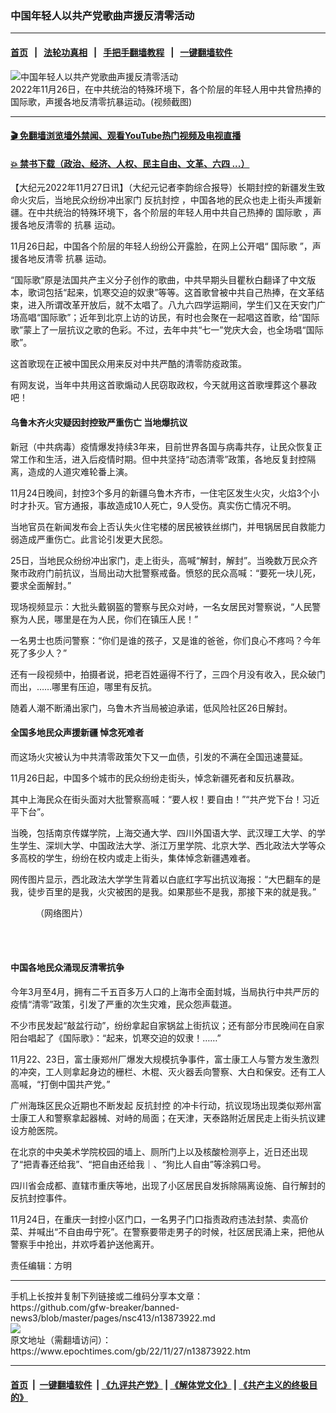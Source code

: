 ### 中国年轻人以共产党歌曲声援反清零活动
------------------------

#### [首页](https://github.com/gfw-breaker/banned-news3/blob/master/README.md) &nbsp;&nbsp;|&nbsp;&nbsp; [法轮功真相](https://github.com/begood0513/basic/blob/master/README.md)  &nbsp;&nbsp;|&nbsp;&nbsp; [手把手翻墙教程](https://github.com/gfw-breaker/guides/wiki)  &nbsp;&nbsp;|&nbsp;&nbsp; [一键翻墙软件](https://github.com/gfw-breaker/nogfw/blob/master/README.md)  



<div><img alt="中国年轻人以共产党歌曲声援反清零活动" class="attachment-djy_600_400 size-djy_600_400 wp-post-image" src="https://i.epochtimes.com/assets/uploads/2022/11/id13873935-ccbeca5cc3a1f7950f596a86c2426459.png"/>
<div class="caption">
 2022年11月26日，在中共统治的特殊环境下，各个阶层的年轻人用中共曾热捧的国际歌，声援各地反清零抗暴运动。(视频截图)
</div></div><hr/>

#### [ 🎬  免翻墙浏览墙外禁闻、观看YouTube热门视频及电视直播](https://github.com/gfw-breaker/HelloWorld)

#### [ 💥  禁书下载（政治、经济、人权、民主自由、文革、六四 ...）](https://github.com/gfw-breaker/books/blob/master/README.md)

<div><p>
 【大纪元2022年11月27日讯】（大纪元记者李韵综合报导）长期封控的新疆发生致命火灾后，当地民众纷纷冲出家门
 <ok href="https://www.epochtimes.com/gb/tag/%E5%8F%8D%E6%8A%97%E5%B0%81%E6%8E%A7.html">
  反抗封控
 </ok>
 ，中国各地的民众也走上街头声援新疆。在中共统治的特殊环境下，各个阶层的年轻人用中共自己热捧的
 <ok href="https://www.epochtimes.com/gb/tag/%E5%9B%BD%E9%99%85%E6%AD%8C.html">
  国际歌
 </ok>
 ，声援各地反清零的
 <ok href="https://www.epochtimes.com/gb/tag/%E6%8A%97%E6%9A%B4.html">
  抗暴
 </ok>
 运动。
</p>
<p>
 11月26日起，中国各个阶层的年轻人纷纷公开露脸，在网上公开唱“
 <ok href="https://www.epochtimes.com/gb/tag/%E5%9B%BD%E9%99%85%E6%AD%8C.html">
  国际歌
 </ok>
 ”，声援各地反清零
 <ok href="https://www.epochtimes.com/gb/tag/%E6%8A%97%E6%9A%B4.html">
  抗暴
 </ok>
 运动。
</p>
<p>
 “国际歌”原是法国共产主义分子创作的歌曲，中共早期头目瞿秋白翻译了中文版本，歌词包括“起来，饥寒交迫的奴隶”等等。这首歌曾被中共自己热捧，在文革结束，进入所谓改革开放后，就不太唱了。八九六四学运期间，学生们又在天安门广场高唱“国际歌”；近年到北京上访的访民，有时也会聚在一起唱这首歌，给“国际歌”蒙上了一层抗议之歌的色彩。不过，去年中共“七一”党庆大会，也全场唱“国际歌”。
</p>
<p>
 这首歌现在正被中国民众用来反对中共严酷的清零防疫政策。
</p>
<p>
 有网友说，当年中共用这首歌煽动人民窃取政权，今天就用这首歌埋葬这个暴政吧！
</p>
<h4>
 乌鲁木齐火灾疑因封控致严重伤亡 当地爆抗议
</h4>
<p>
 新冠（中共病毒）疫情爆发持续3年来，目前世界各国与病毒共存，让民众恢复正常工作和生活，进入后疫情时期。但中共坚持“动态清零”政策，各地反复封控隔离，造成的人道灾难轮番上演。
</p>
<p>
 11月24日晚间，封控3个多月的新疆乌鲁木齐市，一住宅区发生火灾，火焰3个小时才扑灭。官方通报，事故造成10人死亡，9人受伤。真实伤亡情况不明。
</p>
<p>
 当地官员在新闻发布会上否认失火住宅楼的居民被铁丝绑门，并甩锅居民自救能力弱造成严重伤亡。此言论引发更大民怨。
</p>
<p>
 25日，当地民众纷纷冲出家门，走上街头，高喊“解封，解封”。当晚数万民众齐聚市政府门前抗议，当局出动大批警察戒备。愤怒的民众高喊：“要死一块儿死，要求全面解封。”
</p>
<p>
</p>
<p>
 现场视频显示：大批头戴钢盔的警察与民众对峙，一名女居民对警察说，“人民警察为人民，哪里是在为人民，你们在镇压人民！”
</p>
<p>
 一名男士也质问警察：“你们是谁的孩子，又是谁的爸爸，你们良心不疼吗？今年死了多少人？”
</p>
<p>
 还有一段视频中，拍摄者说，把老百姓逼得不行了，三四个月没有收入，民众破门而出，……哪里有压迫，哪里有反抗。
</p>
<p>
</p>
<p>
 随着人潮不断涌出家门，乌鲁木齐当局被迫承诺，低风险社区26日解封。
</p>
<h4>
 全国多地民众声援新疆 悼念死难者
</h4>
<p>
 而这场火灾被认为中共清零政策欠下又一血债，引发的不满在全国迅速蔓延。
</p>
<p>
 11月26日起，中国多个城市的民众纷纷走街头，悼念新疆死者和反抗暴政。
</p>
<p>
 其中上海民众在街头面对大批警察高喊：“要人权！要自由！”“共产党下台！习近平下台”。
</p>
<p>
</p>
<p>
 当晚，包括南京传媒学院，上海交通大学、四川外国语大学、武汉理工大学、的学生学生、深圳大学、中国政法大学、浙江万里学院、北京大学、西北政法大学等众多高校的学生，纷纷在校内或走上街头，集体悼念新疆遇难者。
</p>
<p>
 网传图片显示，西北政法大学学生背着以白底红字写出抗议海报：“大巴翻车的是我，徒步百里的是我，火灾被困的是我。如果那些不是我，那接下来的就是我。”
</p>
<figure aria-describedby="caption-attachment-13873931" class="wp-caption alignnone" id="attachment_13873931" style="width: 600px">
 <ok href="https://i.epochtimes.com/assets/uploads/2022/11/id13873931-phpRnIRYp.jpeg" target="_blank">
  <img alt="" class="size-large wp-image-13873931" src="https://i.epochtimes.com/assets/uploads/2022/11/id13873931-phpRnIRYp-600x520.jpeg"/>
 </ok>
 <br/><figcaption class="wp-caption-text" id="caption-attachment-13873931">
  （网络图片）
 </figcaption><br/>
</figure><br/>
<h4>
 中国各地民众涌现反清零抗争
</h4>
<p>
 今年3月至4月，拥有二千五百多万人口的上海市全面封城，当局执行中共严厉的疫情“清零”政策，引发了严重的次生灾难，民众怨声载道。
</p>
<p>
 不少市民发起“敲盆行动”，纷纷拿起自家锅盆上街抗议；还有部分市民晚间在自家阳台唱起了《国际歌》：“起来，饥寒交迫的奴隶！……”
</p>
<p>
 11月22、23日，富士康郑州厂爆发大规模抗争事件，富士康工人与警方发生激烈的冲突，工人则拿起身边的栅栏、木棍、灭火器丢向警察、大白和保安。还有工人高喊，“打倒中国共产党。”
</p>
<p>
 广州海珠区民众近期也不断发起
 <ok href="https://www.epochtimes.com/gb/tag/%E5%8F%8D%E6%8A%97%E5%B0%81%E6%8E%A7.html">
  反抗封控
 </ok>
 的冲卡行动，抗议现场出现类似郑州富士康工人和警察拿起器械、对峙的局面；在天津，天泰路附近居民走上街头抗议建设方舱医院。
</p>
<p>
 在北京的中央美术学院校园的墙上、厕所门上以及核酸检测亭上，近日还出现了“把青春还给我”、“把自由还给我｜、“狗比人自由”等涂鸦口号。
</p>
<p>
 四川省会成都、直辖市重庆等地，出现了小区居民自发拆除隔离设施、自行解封的反抗封控事件。
</p>
<p>
 11月24日，在重庆一封控小区门口，一名男子门口指责政府违法封禁、卖高价菜、并喊出“不自由毋宁死”。在警察要带走男子的时候，社区居民涌上来，把他从警察手中抢出，并欢呼着护送他离开。
</p>
<p>
 责任编辑：方明
</p>
</div>
<hr/>
手机上长按并复制下列链接或二维码分享本文章：<br/>
https://github.com/gfw-breaker/banned-news3/blob/master/pages/nsc413/n13873922.md <br/>
<a href='https://github.com/gfw-breaker/banned-news3/blob/master/pages/nsc413/n13873922.md'><img src='https://github.com/gfw-breaker/banned-news3/blob/master/pages/nsc413/n13873922.md.png'/></a> <br/>
原文地址（需翻墙访问）：https://www.epochtimes.com/gb/22/11/27/n13873922.htm


------------------------
#### [首页](https://github.com/gfw-breaker/banned-news3/blob/master/README.md) &nbsp;|&nbsp; [一键翻墙软件](https://github.com/gfw-breaker/nogfw/blob/master/README.md) &nbsp;| [《九评共产党》](https://github.com/gfw-breaker/9ping.md/blob/master/README.md#九评之一评共产党是什么) | [《解体党文化》](https://github.com/gfw-breaker/jtdwh.md/blob/master/README.md) | [《共产主义的终极目的》](https://github.com/gfw-breaker/gczydzjmd.md/blob/master/README.md)


<img src='http://gfw-breaker.win/banned-news3/pages/nsc413/n13873922.md' width='0px' height='0px'/>